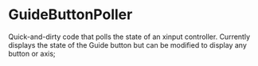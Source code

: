 GuideButtonPoller
=================

Quick-and-dirty code that polls the state of an xinput controller.  Currently displays the state of the Guide button but can be modified to display any button or axis;